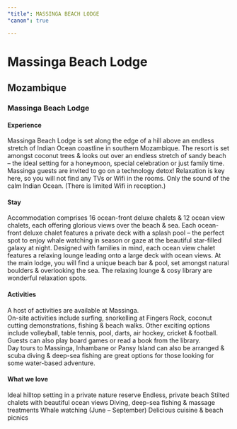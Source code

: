 ```yaml
---
"title": MASSINGA BEACH LODGE
"canon": true

---
```


# Massinga Beach Lodge
## Mozambique
### Massinga Beach Lodge

#### Experience
Massinga Beach Lodge is set along the edge of a hill above an endless stretch of Indian Ocean coastline in southern Mozambique.
The resort is set amongst coconut trees &amp; looks out over an endless stretch of sandy beach – the ideal setting for a honeymoon, special celebration or just family time.  
Massinga guests are invited to go on a technology detox!  Relaxation is key here, so you will not find any TVs or Wifi in the rooms.  Only the sound of the calm Indian Ocean. (There is limited Wifi in reception.)

#### Stay
Accommodation comprises 16 ocean-front deluxe chalets &amp; 12 ocean view chalets, each offering glorious views over the beach &amp; sea.
Each ocean-front deluxe chalet features a private deck with a splash pool – the perfect spot to enjoy whale watching in season or gaze at the beautiful star-filled galaxy at night. 
Designed with families in mind, each ocean view chalet features a relaxing lounge leading onto a large deck with ocean views.
At the main lodge, you will find a unique beach bar &amp; pool, set amongst natural boulders &amp; overlooking the sea.  The relaxing lounge &amp; cosy library are wonderful relaxation spots.

#### Activities
A host of activities are available at Massinga.  
On-site activities include surfing, snorkelling at Fingers Rock, coconut cutting demonstrations, fishing &amp; beach walks.  Other exciting options include volleyball, table tennis, pool, darts, air hockey, cricket &amp; football.  Guests can also play board games or read a book from the library.  
Day tours to Massinga, Inhambane or Pansy Island can also be arranged &amp; scuba diving &amp; deep-sea fishing are great options for those looking for some water-based adventure.


#### What we love
Ideal hilltop setting in a private nature reserve
Endless, private beach
Stilted chalets with beautiful ocean views
Diving, deep-sea fishing &amp; massage treatments
Whale watching (June – September)
Delicious cuisine &amp; beach picnics